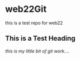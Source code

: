 # web22Git
this is a test repo for web22

## This is a Test Heading 

###### this is my little bit of git work....


